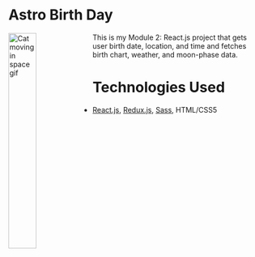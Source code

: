 # Astro Birth Day
<img src="https://media2.giphy.com/media/QWRTFvymri1XABdEFA/giphy.gif?cid=ecf05e472037bj7a9gpg7n224w7akcmln4nroyjo99npve7k&ep=v1_stickers_search&rid=giphy.gif"
alt="Cat moving in space gif" style="float:left; width:33%; height: auto;"> This is my Module 2: React.js project that gets user birth date, location, and time and fetches birth chart, weather, and moon-phase data.

# Technologies Used
- [React.js](https://react.dev/), [Redux.js](https://redux.js.org/), [Sass](https://sass-lang.com/), HTML/CSS5